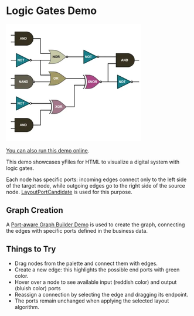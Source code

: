 <!--
 //////////////////////////////////////////////////////////////////////////////
 // @license
 // This file is part of yFiles for HTML.
 // Use is subject to license terms.
 //
 // Copyright (c) by yWorks GmbH, Vor dem Kreuzberg 28,
 // 72070 Tuebingen, Germany. All rights reserved.
 //
 //////////////////////////////////////////////////////////////////////////////
-->
# Logic Gates Demo

<img src="../../../doc/demo-thumbnails/logic-gates.webp" alt="demo-thumbnail" height="320"/>

[You can also run this demo online](https://www.yfiles.com/demos/showcase/logicgates/).

This demo showcases yFiles for HTML to visualize a digital system with logic gates.

Each node has specific ports: incoming edges connect only to the left side of the target node, while outgoing edges go to the right side of the source node. [LayoutPortCandidate](https://docs.yworks.com/yfileshtml/#/api/LayoutPortCandidate) is used for this purpose.

## Graph Creation

A [Port-aware Graph Builder Demo](../../databinding/port-aware-graph-builder/) is used to create the graph, connecting the edges with specific ports defined in the business data.

## Things to Try

- Drag nodes from the palette and connect them with edges.
- Create a new edge: this highlights the possible end ports with green color.
- Hover over a node to see available input (reddish color) and output (bluish color) ports
- Reassign a connection by selecting the edge and dragging its endpoint.
- The ports remain unchanged when applying the selected layout algorithm.
